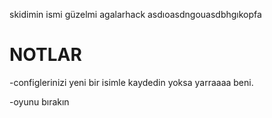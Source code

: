 skidimin ismi güzelmi agalarhack asdıoasdngouasdbhgıkopfa


# NOTLAR
-configlerinizi yeni bir isimle kaydedin yoksa yarraaaa beni.

-oyunu bırakın
